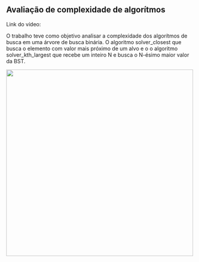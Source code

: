 ## Avaliação de complexidade de algorítmos

Link do vídeo:

O trabalho teve como objetivo analisar a complexidade dos algorítmos de busca em uma árvore de busca binária. O algoritmo solver_closest que busca o elemento com valor mais próximo de um alvo e o o algoritmo solver_kth_largest que recebe um inteiro N e busca o N-ésimo maior valor da BST.

 <p align="center>
    <img width="500" src="img/Time_Complexity.png">
    <img width="500" src="img/Time_Complexity(1).png">    
 </p>